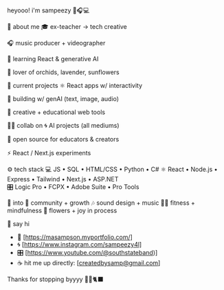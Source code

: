 heyooo! i'm sampeezy 🌱🎧💻

🌟 about me
🎓 ex-teacher → tech creative

🎧 music producer + videographer

🧠 learning React & generative AI

🌸 lover of orchids, lavender, sunflowers


🔭 current projects
⚛️ React apps w/ interactivity

🤖 building w/ genAI (text, image, audio)

🎨 creative + educational web tools


🤝🏽 collab on
🌀 AI projects (all mediums)

🌱 open source for educators & creators

⚡ React / Next.js experiments


⚙️ tech stack
💻 JS • SQL • HTML/CSS • Python • C# 
⚛️ React • Node.js • Express • Tailwind • Next.js • ASP.NET  
🎛️ Logic Pro • FCPX • Adobe Suite • Pro Tools

🧠 into
🌻 community + growth
🎶 sound design + music
💪🏽 fitness + mindfulness
🌸 flowers + joy in process

🧃 say hi
- 🌱 [https://masampson.myportfolio.com/]
- 🌀 [https://www.instagram.com/sampeezy4l]
- 🎛️ [https://www.youtube.com/@southstateband)]
- ☕ hit me up directly: [createdbysamp@gmail.com]

Thanks for stopping byyyy 🔮🌙🐈‍⬛
